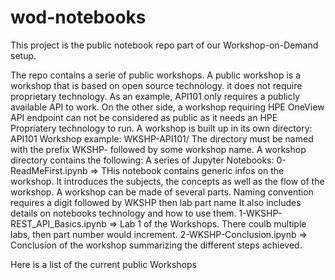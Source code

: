 # wod-notebooks
This project is the public notebook repo part of our Workshop-on-Demand setup.

The repo contains a serie of public workshops.
A public workshop is a workshop that is based on open source technology. it does not require proprietary technology. As an example, API101 only requires a publicly available API to work. On the other side, a workshop requiring HPE OneView API endpoint can not be considered as public as it needs an HPE Propriatery technology to run.
A workshop is built up in its own directory: 
API101 Workshop example: WKSHP-API101/
The directory must be named with the prefix WKSHP- followed by some workshop name.
A workshop directory contains the following:
A series of Jupyter Notebooks: 
0-ReadMeFirst.ipynb => THis notebook contains generic infos on the workshop. It introduces the subjects, the concepts as well as the flow of the workshop. A workshop can be made of several parts. Naming convention requires a digit followed by WKSHP then lab part name It also includes details on notebooks technology and how to use them.
1-WKSHP-REST_API_Basics.ipynb => Lab 1 of the Workshops. There coulb multiple labs, then part number would increment.
2-WKSHP-Conclusion.ipynb => Conclusion of the workshop summarizing the different steps achieved.


Here is a list of the current public Workshops
